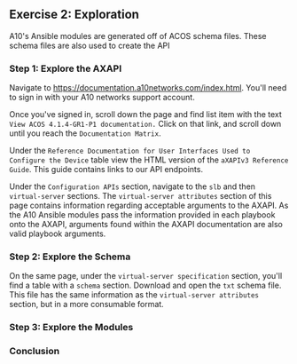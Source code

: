 ## Exercise 2: Exploration
A10's Ansible modules are generated off of ACOS schema files. These schema files are also used to create the API

### Step 1: Explore the AXAPI
Navigate to https://documentation.a10networks.com/index.html. You'll need to sign in with your A10 networks support account.

Once you've signed in, scroll down the page and find list item with the text `View ACOS 4.1.4-GR1-P1 documentation.` Click on that link, and scroll down until you reach the `Documentation Matrix`.

Under the `Reference Documentation for User Interfaces Used to Configure the Device` table view the HTML version of the `aXAPIv3 Reference Guide`. This guide contains links to our API endpoints.

Under the `Configuration APIs` section, navigate to the `slb` and then `virtual-server` sections. The `virtual-server attributes` section of this page contains information regarding acceptable arguments to the AXAPI. As the A10 Ansible modules pass the information provided in each playbook onto the AXAPI, arguments found within the AXAPI documentation are also valid playbook arguments.

### Step 2: Explore the Schema
On the same page, under the `virtual-server specification` section, you'll find a table with a `schema` section. Download and open the `txt` schema file. This file has the same information as the `virtual-server attributes` section, but in a more consumable format.

### Step 3: Explore the Modules


### Conclusion
